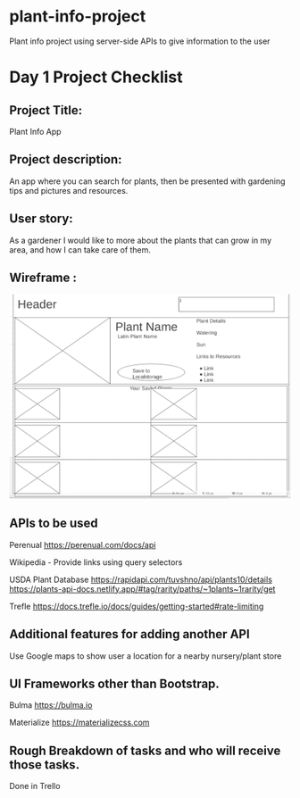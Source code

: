 # plant-info-project
Plant info project using server-side APIs to give information to the user

# Day 1 Project Checklist

## Project Title: 
Plant Info App

## Project description: 
An app where you can search for plants, then be presented with gardening tips and pictures and resources. 

## User story:
As a gardener I would like to more about the plants that can grow in my area, and how I can take care of them. 

## Wireframe :

![Wireframe of our App Idea.](./assets/images/wireframe1.png)


## APIs to be used
Perenual
https://perenual.com/docs/api

Wikipedia - Provide  links using query selectors

USDA Plant Database
https://rapidapi.com/tuvshno/api/plants10/details
https://plants-api-docs.netlify.app/#tag/rarity/paths/~1plants~1rarity/get

Trefle
https://docs.trefle.io/docs/guides/getting-started#rate-limiting


## Additional features for adding another API
Use Google maps to show user a location for a nearby nursery/plant store


## UI Frameworks other than Bootstrap. 

Bulma
https://bulma.io

Materialize
https://materializecss.com

## Rough Breakdown of tasks and who will receive those tasks.
Done in Trello